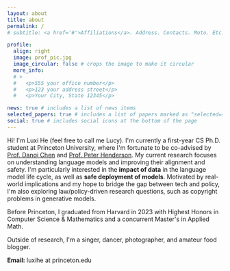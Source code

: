 ```yaml
---
layout: about
title: about
permalink: /
# subtitle: <a href='#'>Affiliations</a>. Address. Contacts. Moto. Etc.

profile:
  align: right
  image: prof_pic.jpg
  image_circular: false # crops the image to make it circular
  more_info: 
  # >
  #   <p>555 your office number</p>
  #   <p>123 your address street</p>
  #   <p>Your City, State 12345</p>

news: true # includes a list of news items
selected_papers: true # includes a list of papers marked as "selected={true}"
social: true # includes social icons at the bottom of the page
---
```


Hi! I'm Luxi He (feel free to call me Lucy). I'm currently a first-year CS Ph.D. student at Princeton University, where I'm fortunate to be co-advised by [Prof. Danqi Chen](https://www.cs.princeton.edu/~danqic/) and [Prof. Peter Henderson](https://www.peterhenderson.co/). My current research focuses on understanding language models and improving their alignment and safety. I'm particularly interested in the **impact of data** in the language model life cycle, as well as **safe deployment of models**. Motivated by real-world implications and my hope to bridge the gap between tech and policy, I'm also exploring law/policy-driven research questions, such as copyright problems in generative models. 

Before Princeton, I graduated from Harvard in 2023 with Highest Honors in Computer Science & Mathematics and a concurrent Master's in Applied Math. 

Outside of research, I'm a singer, dancer, photographer, and amateur food blogger. 

**Email:** luxihe at princeton.edu





